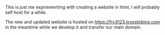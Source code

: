 This is just me expirementing with creating a website in html, I will probably self host for a while.

The new and updated website is hosted on https://frc4123.lovestoblog.com in the meantime while we develop it and transfer our main domain.
